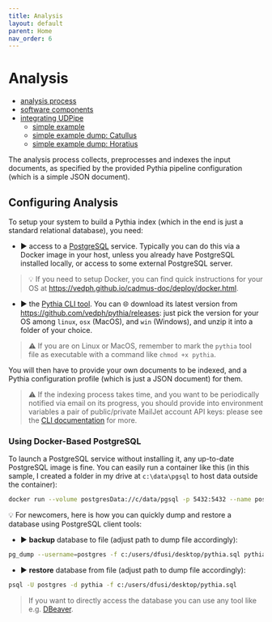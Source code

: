 ```yaml
---
title: Analysis
layout: default
parent: Home
nav_order: 6
---
```


# Analysis

- [analysis process](analysis)
- [software components](components)
- [integrating UDPipe](udp)
  - [simple example](example)
  - [simple example dump: Catullus](example-dump-1)
  - [simple example dump: Horatius](example-dump-2)

The analysis process collects, preprocesses and indexes the input documents, as specified by the provided Pythia pipeline configuration (which is a simple JSON document).

## Configuring Analysis

To setup your system to build a Pythia index (which in the end is just a standard relational database), you need:

- ▶️ access to a [PostgreSQL](https://www.postgresql.org) service. Typically you can do this via a Docker image in your host, unless you already have PostgreSQL installed locally, or access to some external PostgreSQL server.

>💡 If you need to setup Docker, you can find quick instructions for your OS at <https://vedph.github.io/cadmus-doc/deploy/docker.html>.

- ▶️ the [Pythia CLI tool](../cli). You can 🌐 download its latest version from <https://github.com/vedph/pythia/releases>: just pick the version for your OS among `linux`, `osx` (MacOS), and `win` (Windows), and unzip it into a folder of your choice.

>⚠️ If you are on Linux or MacOS, remember to mark the `pythia` tool file as executable with a command like `chmod +x pythia`.

You will then have to provide your own documents to be indexed, and a Pythia configuration profile (which is just a JSON document) for them.

>⚠️ If the indexing process takes time, and you want to be periodically notified via email on its progress, you should provide into environment variables a pair of public/private MailJet account API keys: please see the [CLI documentation](../cli#index-command) for more.

### Using Docker-Based PostgreSQL

To launch a PostgreSQL service without installing it, any up-to-date PostgreSQL image is fine. You can easily run a container like this (in this sample, I created a folder in my drive at `c:\data\pgsql` to host data outside the container):

```sh
docker run --volume postgresData://c/data/pgsql -p 5432:5432 --name postgres -e POSTGRES_PASSWORD=postgres -d postgres
```

💡 For newcomers, here is how you can quickly dump and restore a database using PostgreSQL client tools:

- ▶️ **backup** database to file (adjust path to dump file accordingly):

```bash
pg_dump --username=postgres -f c:/users/dfusi/desktop/pythia.sql pythia
```

- ▶️ **restore** database from file (adjust path to dump file accordingly):

```bash
psql -U postgres -d pythia -f c:/users/dfusi/desktop/pythia.sql
```

>If you want to directly access the database you can use any tool like e.g. [DBeaver](https://dbeaver.io).
